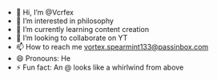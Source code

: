 - 👋 Hi, I’m @Vcrfex
- 👀 I’m interested in philosophy
- 🌱 I’m currently learning content creation
- 💞️ I’m looking to collaborate on YT
- 📫 How to reach me vortex.spearmint133@passinbox.com
- 😄 Pronouns: He
- ⚡ Fun fact: An @ looks like a whirlwind from above

<!---
Vcrfex/Vcrfex is a ✨ special ✨ repository because its `README.md` (this file) appears on your GitHub profile.
You can click the Preview link to take a look at your changes.
--->
